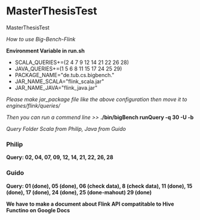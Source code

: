 # MasterThesisTest
MasterThesisTest

*How to use Big-Bench-Flink*

**Environment Variable in run.sh**
- SCALA_QUERIES+=(2 4 7 9 12 14 21 22 26 28)
- JAVA_QUERIES+=(1 5 6 8 11 15 17 24 25 29)
- PACKAGE_NAME="de.tub.cs.bigbench."
- JAR_NAME_SCALA="flink_scala.jar"
- JAR_NAME_JAVA="flink_java.jar"

*Please make jar_package file like the above configuration then move it to engines/flink/queries/*

*Then you can run a commend line >>* **./bin/bigBench runQuery -q 30 -U -b**




*Query Folder Scala from Philip, Java from Guido*

### Philip 
**Query: 02, 04, 07, 09, 12, 14, 21, 22, 26, 28**

### Guido
**Query: 01 (done), 05 (done), 06 (check data), 8 (check data), 11 (done), 15 (done), 17 (done), 24 (done), 25 (done-mahout) 29 (done)**

**We have to make a document about Flink API compatitable to Hive Functino on Google Docs**
